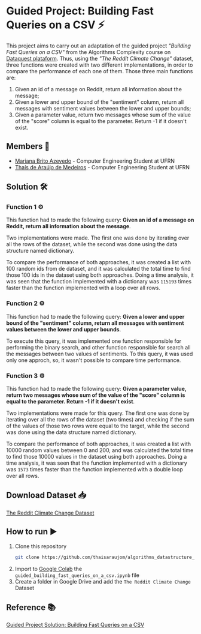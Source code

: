 # Guided Project: Building Fast Queries on a CSV ⚡️
This project aims to carry out an adaptation of the guided project _"Building Fast Queries on a CSV"_ from the Algorithms Complexity course on [Dataquest plataform](https://www.dataquest.io/). Thus, using the _"The Reddit Climate Change"_ dataset, three functions were created with two different implementations, in order to compare the performance of each one of them. Those three main functions are:

1. Given an id of a message on Reddit, return all information about the message;
2. Given a lower and upper bound of the "sentiment" column, return all messages with sentiment values between the lower and upper bounds;
3. Given a parameter value, return two messages whose sum of the value of the "score" column is equal to the parameter. Return -1 if it doesn't exist.

## Members 👥

* [Mariana Brito Azevedo](https://github.com/marianabritoazevedo) - Computer Engineering Student at UFRN
* [Thaís de Araújo de Medeiros](https://github.com/thaisaraujom) - Computer Engineering Student at UFRN

## Solution 🛠️

### Function 1 ⚙️
This function had to made the following query: __Given an id of a message on Reddit, return all information about the message__.

Two implementations were made. The first one was done by iterating over all the rows of the dataset, while the second was done using the data structure named dictionary.

To compare the performance of both approaches, it was created a list with 100 random ids from de dataset, and it was calculated the total time to find those 100 ids in the dataset using both approaches. Doing a time analysis, it was seen that the function implemented with a dictionary was `115193` times faster than the function implemented with a loop over all rows.

### Function 2 ⚙️
This function had to made the following query: __Given a lower and upper bound of the "sentiment" column, return all messages with sentiment values between the lower and upper bounds__.

To execute this query, it was implemented one function responsible for performing the binary search, and other function responsible for search all the messages between two values of sentiments. To this query, it was used only one approch, so, it wasn't possible to compare time performance.

### Function 3 ⚙️
This function had to made the following query: __Given a parameter value, return two messages whose sum of the value of the "score" column is equal to the parameter. Return -1 if it doesn't exist__.

Two implementations were made for this query. The first one was done by iterating over all the rows of the dataset (two times) and checking if the sum of the values of those two rows were equal to the target, while the second was done using the data structure named dictionary.

To compare the performance of both approaches, it was created a list with 10000 random values between 0 and 200, and was calculated the total time to find those 10000 values in the dataset using both approaches. Doing a time analysis, it was seen that the function implemented with a dictionary was `1573` times faster than the function implemented with a double loop over all rows.

## Download Dataset 📥
[The Reddit Climate Change Dataset](https://www.kaggle.com/datasets/pavellexyr/the-reddit-climate-change-dataset)

## How to run ▶️
1. Clone this repository
   ```sh
   git clone https://github.com/thaisaraujom/algorithms_datastructure_ii.git
   ```
2. Import to [Google Colab](https://colab.research.google.com/) the `guided_building_fast_queries_on_a_csv.ipynb` file 
3. Create a folder in Google Drive and add the `The Reddit Climate Change` Dataset

## Reference 📚
[Guided Project Solution: Building Fast Queries on a CSV](https://github.com/dataquestio/solutions/blob/master/Mission481Solution.ipynb)

